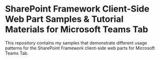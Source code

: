 # SharePoint Framework Client-Side Web Part Samples & Tutorial Materials for Microsoft Teams Tab

This repository contains my samples that demonstrate different usage patterns for the SharePoint Framework client-side web parts for Microsoft Teams Tab.
